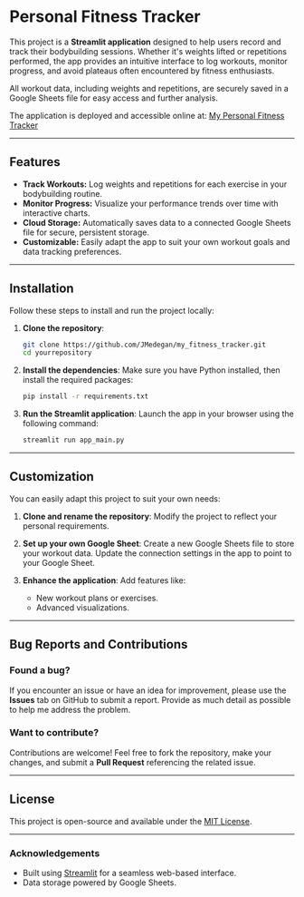 
# Personal Fitness Tracker

This project is a **Streamlit application** designed to help users record and track their bodybuilding sessions. Whether it's weights lifted or repetitions performed, the app provides an intuitive interface to log workouts, monitor progress, and avoid plateaus often encountered by fitness enthusiasts. 

All workout data, including weights and repetitions, are securely saved in a Google Sheets file for easy access and further analysis.

The application is deployed and accessible online at: [My Personal Fitness Tracker](https://my-personal-fitnesstracker.streamlit.app)

---

## Features
- **Track Workouts:** Log weights and repetitions for each exercise in your bodybuilding routine.
- **Monitor Progress:** Visualize your performance trends over time with interactive charts.
- **Cloud Storage:** Automatically saves data to a connected Google Sheets file for secure, persistent storage.
- **Customizable:** Easily adapt the app to suit your own workout goals and data tracking preferences.

---

## Installation

Follow these steps to install and run the project locally:

1. **Clone the repository**:
   ```bash
   git clone https://github.com/JMedegan/my_fitness_tracker.git
   cd yourrepository
   ```

2. **Install the dependencies**:
   Make sure you have Python installed, then install the required packages:
   ```bash
   pip install -r requirements.txt
   ```

3. **Run the Streamlit application**:
   Launch the app in your browser using the following command:
   ```bash
   streamlit run app_main.py
   ```

---

## Customization

You can easily adapt this project to suit your own needs:

1. **Clone and rename the repository**:
   Modify the project to reflect your personal requirements.

2. **Set up your own Google Sheet**:
   Create a new Google Sheets file to store your workout data. Update the connection settings in the app to point to your Google Sheet.

3. **Enhance the application**:
   Add features like:
   - New workout plans or exercises.
   - Advanced visualizations.

---

## Bug Reports and Contributions

### Found a bug?
If you encounter an issue or have an idea for improvement, please use the **Issues** tab on GitHub to submit a report. Provide as much detail as possible to help me address the problem.

### Want to contribute?
Contributions are welcome! Feel free to fork the repository, make your changes, and submit a **Pull Request** referencing the related issue.

---

## License
This project is open-source and available under the [MIT License](LICENSE).

---

### Acknowledgements
- Built using [Streamlit](https://streamlit.io/) for a seamless web-based interface.
- Data storage powered by Google Sheets.